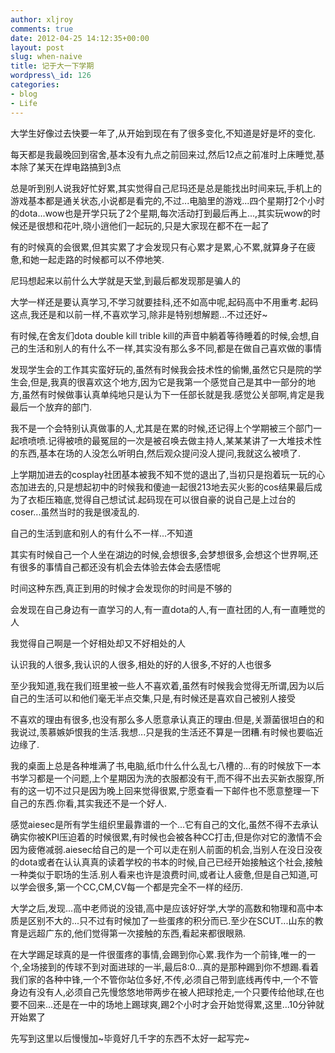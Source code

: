 ```yaml
---
author: xljroy
comments: true
date: 2012-04-25 14:12:35+00:00
layout: post
slug: when-naive
title: 记于大一下学期
wordpress\_id: 126
categories:
- blog
- Life
---
```


大学生好像过去快要一年了,从开始到现在有了很多变化,不知道是好是坏的变化.

每天都是我最晚回到宿舍,基本没有九点之前回来过,然后12点之前准时上床睡觉,基本除了某天在焊电路搞到3点

总是听到别人说我好忙好累,其实觉得自己尼玛还是总是能找出时间来玩,手机上的游戏基本都是通关状态,小说都是看完的,不过...电脑里的游戏...四个星期打2个小时的dota...wow也是开学只玩了2个星期,每次活动打到最后再上...,其实玩wow的时候还是很想和花叶,晓小逍他们一起玩的,只是大家现在都不在一起了

有的时候真的会很累,但其实累了才会发现只有心累才是累,心不累,就算身子在疲惫,和她一起走路的时候都可以不停地笑.

尼玛想起来以前什么大学就是天堂,到最后都发现那是骗人的

大学一样还是要认真学习,不学习就要挂科,还不如高中呢,起码高中不用重考.起码这点,我还是和以前一样,不喜欢学习,除非是特别想解题...不过还好\~

有时候,在舍友们dota double kill trible kill的声音中躺着等待睡着的时候,会想,自己的生活和别人的有什么不一样,其实没有那么多不同,都是在做自己喜欢做的事情

发现学生会的工作其实蛮好玩的,虽然有时候我会技术性的偷懒,虽然它只是院的学生会,但是,我真的很喜欢这个地方,因为它是我第一个感觉自己是其中一部分的地方,虽然有时候做事认真单纯地只是认为下一任部长就是我.感觉公关部啊,肯定是我最后一个放弃的部门.

我不是一个会特别认真做事的人,尤其是在累的时候,还记得上个学期被三个部门一起喷喷喷.记得被喷的最冤屈的一次是被召唤去做主持人,某某某讲了一大堆技术性的东西,基本在场的人没怎么听明白,然后观众提问没人提问,我就这么被喷了.

上学期加进去的cosplay社团基本被我不知不觉的退出了,当初只是抱着玩一玩的心态加进去的,只是想起初中的时候我和傻迪一起很213地去买火影的cos结果最后成为了衣柜压箱底,觉得自己想试试.起码现在可以很自豪的说自己是上过台的coser...虽然当时的我是很凌乱的.

自己的生活到底和别人的有什么不一样...不知道

其实有时候自己一个人坐在湖边的时候,会想很多,会梦想很多,会想这个世界啊,还有很多的事情自己都还没有机会去体验去体会去感悟呢

时间这种东西,真正到用的时候才会发现你的时间是不够的

会发现在自己身边有一直学习的人,有一直dota的人,有一直社团的人,有一直睡觉的人

我觉得自己啊是一个好相处却又不好相处的人

认识我的人很多,我认识的人很多,相处的好的人很多,不好的人也很多

至少我知道,我在我们班里被一些人不喜欢着,虽然有时候我会觉得无所谓,因为以后自己的生活可以和他们毫无半点交集,只是,有时候还是喜欢自己被别人接受

不喜欢的理由有很多,也没有那么多人愿意承认真正的理由.但是,关灏菌很坦白的和我说过,羡慕嫉妒恨我的生活.我想...只是我的生活还不算是一团糟.有时候也要临近边缘了.

我的桌面上总是各种堆满了书,电脑,纸巾什么什么乱七八槽的...有的时候放下一本书学习都是一个问题,上个星期因为洗的衣服都没有干,而不得不出去买新衣服穿,所有的这一切不过只是因为晚上回来觉得很累,宁愿查看一下邮件也不愿意整理一下自己的东西.你看,其实我还不是一个好人.

感觉aiesec是所有学生组织里最靠谱的一个...它有自己的文化,虽然不得不去承认确实你被KPI压迫着的时候很累,有时候也会被各种CC打击,但是你对它的激情不会因为疲倦减弱.aiesec给自己的是一个可以走在别人前面的机会,当别人在没日没夜的dota或者在认认真真的读着学校的书本的时候,自己已经开始接触这个社会,接触一种类似于职场的生活.别人看来也许是浪费时间,或者让人疲惫,但是自己知道,可以学会很多,第一个CC,CM,CV每一个都是完全不一样的经历.

大学之后,发现...高中老师说的没错,高中是应该好好学,大学的高数和物理和高中本质是区别不大的...只不过有时候加了一些蛋疼的积分而已.至少在SCUT...山东的教育是远超广东的,他们觉得第一次接触的东西,看起来都很眼熟.

在大学踢足球真的是一件很蛋疼的事情,会踢到你心累.我作为一个前锋,唯一的一个,全场接到的传球不到对面进球的一半,最后8:0...真的是那种踢到你不想踢.看着我们家的各种中锋,一个不管你站位多好,不传,必须自己带到底线再传中,一个不管身边有没有人,必须自己先慢悠悠地带两步在被人把球抢走,一个只要传给他球,在也要不回来...还是在一中的场地上踢球爽,踢2个小时才会开始觉得累,这里...10分钟就开始累了





先写到这里以后慢慢加\~毕竟好几千字的东西不太好一起写完\~